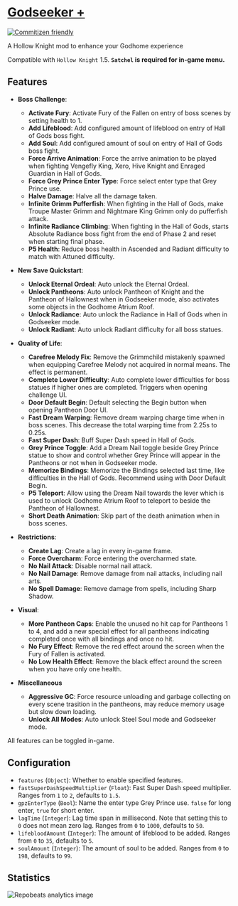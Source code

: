 # [Godseeker +](https://github.com/Clazex/HollowKnight.GodSeekerPlus)

[![Commitizen friendly](https://img.shields.io/badge/commitizen-friendly-brightgreen.svg)](http://commitizen.github.io/cz-cli/)

A Hollow Knight mod to enhance your Godhome experience

Compatible with `Hollow Knight` 1.5.
**`Satchel` is required for in-game menu.**

## Features

- **Boss Challenge**:
  + **Activate Fury**: Activate Fury of the Fallen on entry of boss scenes by setting health to 1.
  + **Add Lifeblood**: Add configured amount of lifeblood on entry of Hall of Gods boss fight.
  + **Add Soul**: Add configured amount of soul on entry of Hall of Gods boss fight.
  + **Force Arrive Animation**: Force the arrive animation to be played when fighting Vengefly King, Xero, Hive Knight and Enraged Guardian in Hall of Gods.
  + **Force Grey Prince Enter Type**: Force select enter type that Grey Prince use.
  + **Halve Damage**: Halve all the damage taken.
  + **Infinite Grimm Pufferfish**: When fighting in the Hall of Gods, make Troupe Master Grimm and Nightmare King Grimm only do pufferfish attack.
  + **Infinite Radiance Climbing**: When fighting in the Hall of Gods, starts Absolute Radiance boss fight from the end of Phase 2 and reset when starting final phase.
  + **P5 Health**: Reduce boss health in Ascended and Radiant difficulty to match with Attuned difficulty.

- **New Save Quickstart**:
  + **Unlock Eternal Ordeal**: Auto unlock the Eternal Ordeal.
  + **Unlock Pantheons**: Auto unlock Pantheon of Knight and the Pantheon of Hallownest when in Godseeker mode, also activates some objects in the Godhome Atrium Roof.
  + **Unlock Radiance**: Auto unlock the Radiance in Hall of Gods when in Godseeker mode.
  + **Unlock Radiant**: Auto unlock Radiant difficulty for all boss statues.

- **Quality of Life**:
  + **Carefree Melody Fix**: Remove the Grimmchild mistakenly spawned when equipping Carefree Melody not acquired in normal means. The effect is permanent.
  + **Complete Lower Difficulty**: Auto complete lower difficulties for boss statues if higher ones are completed. Triggers when opening challenge UI.
  + **Door Default Begin**: Default selecting the Begin button when opening Pantheon Door UI.
  + **Fast Dream Warping**: Remove dream warping charge time when in boss scenes. This decrease the total warping time from 2.25s to 0.25s.
  + **Fast Super Dash**: Buff Super Dash speed in Hall of Gods.
  + **Grey Prince Toggle**: Add a Dream Nail toggle beside Grey Prince statue to show and control whether Grey Prince will appear in the Pantheons or not when in Godseeker mode.
  + **Memorize Bindings**: Memorize the Bindings selected last time, like difficulties in the Hall of Gods. Recommend using with Door Default Begin.
  + **P5 Teleport**: Allow using the Dream Nail towards the lever which is used to unlock Godhome Atrium Roof to teleport to beside the Pantheon of Hallownest.
  + **Short Death Animation**: Skip part of the death animation when in boss scenes.

- **Restrictions**:
  + **Create Lag**: Create a lag in every in-game frame.
  + **Force Overcharm**: Force entering the overcharmed state.
  + **No Nail Attack**: Disable normal nail attack.
  + **No Nail Damage**: Remove damage from nail attacks, including nail arts.
  + **No Spell Damage**: Remove damage from spells, including Sharp Shadow.

- **Visual**:
  + **More Pantheon Caps**: Enable the unused no hit cap for Pantheons 1 to 4, and add a new special effect for all pantheons indicating completed once with all bindings and once no hit.
  + **No Fury Effect**: Remove the red effect around the screen when the Fury of Fallen is activated.
  + **No Low Health Effect**: Remove the black effect around the screen when you have only one health.

- **Miscellaneous**
  + **Aggressive GC**: Force resource unloading and garbage collecting on every scene trasition in the pantheons, may reduce memory usage but slow down loading.
  + **Unlock All Modes**: Auto unlock Steel Soul mode and Godseeker mode.

All features can be toggled in-game.

## Configuration

- `features` (`Object`): Whether to enable specified features.
- `fastSuperDashSpeedMultiplier` (`Float`): Fast Super Dash speed multiplier. Ranges from `1` to `2`, defaults to `1.5`.
- `gpzEnterType` (`Bool`): Name the enter type Grey Prince use. `false` for long enter, `true` for short enter.
- `lagTime` (`Integer`): Lag time span in millisecond. Note that setting this to `0` does not mean zero lag. Ranges from `0` to `1000`, defaults to `50`.
- `lifebloodAmount` (`Integer`): The amount of lifeblood to be added. Ranges from `0` to `35`, defaults to `5`.
- `soulAmount` (`Integer`): The amount of soul to be added. Ranges from `0` to `198`, defaults to `99`.

## Statistics

![Repobeats analytics image](https://repobeats.axiom.co/api/embed/65e526723e20438fd78f8e117dee0a55cca44715.svg)
